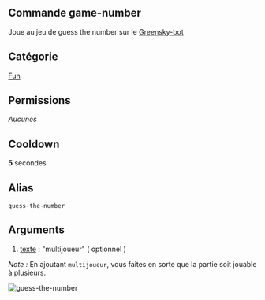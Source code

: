 ## Commande game-number
Joue au jeu de guess the number sur le [Greensky-bot](https://bit.ly/3tK2gAL)

## Catégorie
[Fun](../categories/fun.md)

## Permissions
*Aucunes*

## Cooldown
**5** secondes

## Alias
`guess-the-number`

## Arguments
1. [texte](../others/texte.md) : "multijoueur" ( optionnel )

*Note :*
En ajoutant `multijoueur`, vous faites en sorte que la partie soit jouable à plusieurs.

![guess-the-number](https://media.discordapp.net/attachments/976356791451529236/977579469311184916/unknown.png)
